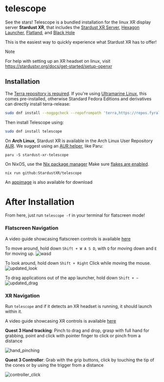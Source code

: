 # telescope
See the stars! Telescope is a bundled installation for the linux XR display server **Stardust XR**, that includes the [Stardust XR Server](https://github.com/StardustXR/server), [Hexagon Launcher](https://github.com/StardustXR/protostar), [Flatland](https://github.com/StardustXR/flatland), and [Black Hole](https://github.com/StardustXR/black-hole)

This is the easiest way to quickly experience what Stardust XR has to offer!

> [!NOTE]
> For help with setting up an XR headset on linux, visit https://stardustxr.org/docs/get-started/setup-openxr

## Installation
The [Terra repository is required](https://terra.fyralabs.com/). If you're using [Ultramarine Linux](https://ultramarine-linux.org), this comes pre-installed, otherwise Standard Fedora Editions and derivatives can directly install terra-release:
```bash
sudo dnf install --nogpgcheck --repofrompath 'terra,https://repos.fyralabs.com/terra$releasever' terra-release
```
Then install Telescope using:
```bash
sudo dnf install telescope
```

On **Arch Linux**, Stardust XR is available in the Arch Linux User Repository [AUR](https://aur.archlinux.org/packages/stardust-xr-telescope). We suggest using an [AUR helper](https://wiki.archlinux.org/title/AUR_helpers), like Paru:
```
paru -S stardust-xr-telescope
```
On NixOS, use the [Nix package manager](https://nixos.org/download/#nix-install-linux) Make sure [flakes are enabled](https://nixos.wiki/wiki/flakes).

```
nix run github:StardustXR/telescope
```

An [appimage](https://github.com/StardustXR/telescope/releases) is also available for download

# After Installation
From here, just run `telescope -f` in your terminal for flatscreen mode!  

### Flatscreen Navigation
A video guide showcasing flatscreen controls is available [here](https://www.youtube.com/watch?v=JCYecSlKlDI)  

To move around, hold down `Shift + W A S D`, with `Q` for moving down and `E` for moving up.
![wasd](https://github.com/StardustXR/website/blob/main/static/img/updated_flat_wasd.GIF)

To look around, hold down `Shift + Right` Click while moving the mouse. 
![updated_look](https://github.com/StardustXR/website/blob/main/static/img/updated_flat_look.GIF)

To drag applications out of the app launcher, hold down `Shift + ~`
![updated_drag](https://github.com/StardustXR/website/blob/main/static/img/updated_flat_drag.GIF)

### XR Navigation
Run `telescope` and if it detects an XR headset is running, it should launch within it.

A video guide showcasing XR controls is available [here](https://www.youtube.com/watch?v=RbxFq6JjliA)  

**Quest 3 Hand tracking**:
Pinch to drag and drop, grasp with full hand for grabbing, point and click with pointer finger to click or pinch from a distance  

![hand_pinching](https://github.com/StardustXR/website/blob/main/static/img/hand_pinching.GIF)

**Quest 3 Controller**:
Grab with the grip buttons, click by touching the tip of the cones or by using the trigger from a distance  

![controller_click](https://github.com/StardustXR/website/blob/main/static/img/controller_click.GIF)
